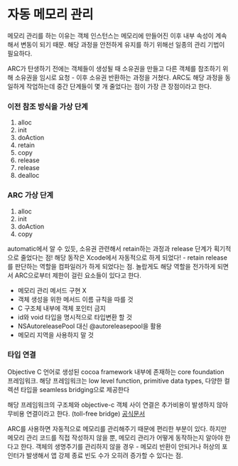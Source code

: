 # 자동 메모리 관리

메모리 관리를 하는 이유는 객체 인스턴스는 메모리에 만들어진 이후 내부 속성이 계속해서 변동이 되기 때문.
해당 과정을 안전하게 유지를 하기 위해선 일종의 관리 기법이 필요하다.

ARC가 탄생하기 전에는 객체들이 생성될 때 소유권을 만들고 다른 객체를 참조하기 위해 소유권을 임시로 요청 - 이후 소유권 반환하는 과정을 거쳤다.
ARC도 해당 과정을 동일하게 작업하는데 중간 단계들이 몇 개 줄었다는 점이 가장 큰 장점이라고 한다.

### 이전 참조 방식을 가상 단계
1. alloc
2. init
3. doAction
4. retain
5. copy
6. release
7. release
8. dealloc

### ARC 가상 단계
1. alloc
2. init
3. doAction
4. copy

automatic에서 알 수 있듯, 소유권 관련해서 retain하는 과정과 release 단계가 획기적으로 줄었다는 점!
해당 동작은 Xcode에서 자동적으로 하게 되었다! - retain release 를 판단하는 역할을 컴파일러가 하게 되었다는 점.
놀랍게도 해당 역할을 전가하게 되면서 ARC으로부터 제한이 걸린 요소들이 있다고 한다.

- 메모리 관리 메서드 구현 X
- 객체 생성을 위한 메서드 이름 규칙을 따를 것
- C 구조체 내부에 객체 포인터 금지
- id와 void 타입을 명시적으로 타입변환 할 것
- NSAutoreleasePool 대신 @autoreleasepool을 활용
- 메모리 지역을 사용하지 말 것


### 타입 연결
Objective C 언어로 생성된 cocoa framework 내부에 존재하는 core foundation 프레임워크.
해당 프레임워크는 low level function, primitive data types, 다양한 컬렉션 타입을 seamless bridging으로 제공한다

해당 프레임워크의 구조체와 objective-c 객체 사이 연결은 추가비용이 발생하지 않아 무비용 연결이라고 한다. (toll-free bridge)
[공식문서](https://developer.apple.com/documentation/corefoundation)

ARC를 사용하면 자동적으로 메모리를 관리해주기 때문에 편리한 부분이 있다.
하지만 메모리 관리 코드를 직접 작성하지 않을 뿐, 메모리 관리가 어떻게 동작하는지 알아야 한다고 한다.
객체의 생명주기를 관리하지 않을 경우 - 메모리 반환이 안되거나 허상의 포인터가 발생해서 앱 강제 종료 빈도 수가 오히려 증가할 수 있다는 점.
